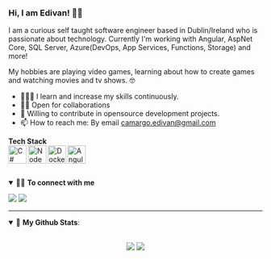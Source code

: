 ### Hi, I am Edivan! 👋🏻

I am a curious self taught software engineer based in Dublin/Ireland who is passionate about technology.
Currently I'm working with Angular, AspNet Core, SQL Server, Azure(DevOps, App Services, Functions, Storage) and more!

My hobbies are playing video games, learning about how to create games and watching movies and tv shows. 🤓

- 👨🏽‍💻 I learn and increase my skills continuously.
- 🖖🏻 Open for collaborations
- 🎊 Willing to contribute in opensource development projects.
- 📫 How to reach me: By email camargo.edivan@gmail.com

<b>Tech Stack</b>
<br/>
<img align="left" alt="C#" width="36px" src="https://gist.githubusercontent.com/edivancamargo/7a69acdafc3461c2cd23ff27ae7d987e/raw/41b82d5d0a0c39ee311958df1e7b00e7238cf1ba/CSharp.png" />
<img align="left" alt="NodeJS" width="36px" src="https://gist.githubusercontent.com/edivancamargo/7a69acdafc3461c2cd23ff27ae7d987e/raw/41b82d5d0a0c39ee311958df1e7b00e7238cf1ba/NodeJS.png" />
<img align="left" alt="Docker" width="36px" src="https://gist.githubusercontent.com/edivancamargo/7a69acdafc3461c2cd23ff27ae7d987e/raw/41b82d5d0a0c39ee311958df1e7b00e7238cf1ba/Docker.png" />
<img align="left" alt="Angular" width="36px" src="https://gist.githubusercontent.com/edivancamargo/7a69acdafc3461c2cd23ff27ae7d987e/raw/41b82d5d0a0c39ee311958df1e7b00e7238cf1ba/Angular.png" />
<br>
<br/>
<br>

<details open>
<summary>🤝🏻 <b>To connect with me</b></summary>
<p align = "left">
<a href="https://www.linkedin.com/in/edivancamargo" target="_blank"><img src ="https://img.shields.io/badge/LinkedIn-blue?style=flat&logo=linkedin&labelColor=blue"></a>
<a href="https://www.instagram.com/camargo.edivan" target="_blank"><img src = "https://img.shields.io/badge/instagram-%23E4405F.svg?&style=flat&logo=instagram&logoColor=white"></a>
</p>
</details>

---

<details open>
<summary> 🥳 <b>My Github Stats</b>: </summary>
<br>
<p align="center">
  <img src = "https://github-readme-stats.vercel.app/api?username=edivancamargo&show_icons=true&bg_color=10,79cbca,77a1d3&title_color=fff&text_color=fff&icon_color=fff">
  <img src = "https://github-readme-stats.vercel.app/api/top-langs/?username=edivancamargo&layout=compact&bg_color=10,79cbca,77a1d3&title_color=fff&text_color=fff&icon_color=fff">
</p>
</details>
